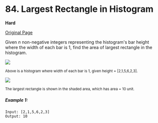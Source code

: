 # 84. Largest Rectangle in Histogram

**Hard**

[Original Page](https://leetcode.com/problems/largest-rectangle-in-histogram/)

Given _n_ non-negative integers representing the histogram's bar height where the width of each bar is 1, find the area of largest rectangle in the histogram.

![](https://assets.leetcode.com/uploads/2018/10/12/histogram.png)
 
<small>Above is a histogram where width of each bar is 1, given height = [2,1,5,6,2,3].</small>

![](https://assets.leetcode.com/uploads/2018/10/12/histogram_area.png)

<small>The largest rectangle is shown in the shaded area, which has area = 10 unit.</small>

##### Example 1:
```
Input: [2,1,5,6,2,3]
Output: 10
```
